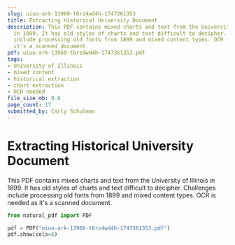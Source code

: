 ```yaml
---
slug: uiuo-ark-13960-t6rz4wd4h-1747361353
title: Extracting Historical University Document
description: This PDF contains mixed charts and text from the University of Illinois
  in 1899. It has old styles of charts and text difficult to decipher. Challenges
  include processing old fonts from 1899 and mixed content types. OCR is needed as
  it's a scanned document.
pdf: uiuo-ark-13960-t6rz4wd4h-1747361353.pdf
tags:
- University of Illinois
- mixed content
- historical extraction
- chart extraction
- OCR needed
file_size_mb: 9.6
page_count: 17
submitted_by: Carly Schulman
---
```

# Extracting Historical University Document

This PDF contains mixed charts and text from the University of Illinois in 1899. It has old styles of charts and text difficult to decipher. Challenges include processing old fonts from 1899 and mixed content types. OCR is needed as it's a scanned document.

```python
from natural_pdf import PDF

pdf = PDF("uiuo-ark-13960-t6rz4wd4h-1747361353.pdf")
pdf.show(cols=6)
```